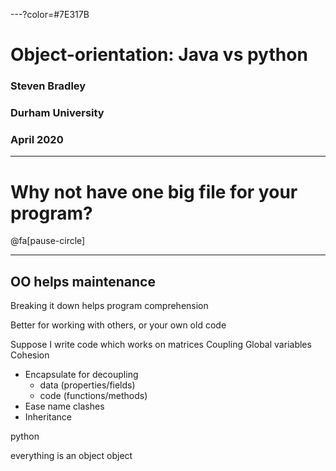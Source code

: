 ---?color=#7E317B

# Object-orientation: Java vs python

### Steven Bradley
### Durham University
### April 2020

---

# Why not have one big file for your program?

@fa[pause-circle]

---

## OO helps maintenance



Breaking it down helps program comprehension

Better for working with others, or your own old code

Suppose I write code which works on matrices
Coupling
Global variables
Cohesion
- Encapsulate for decoupling
  - data (properties/fields)
  - code (functions/methods)
- Ease name clashes
- Inheritance


python

everything is an object
object
